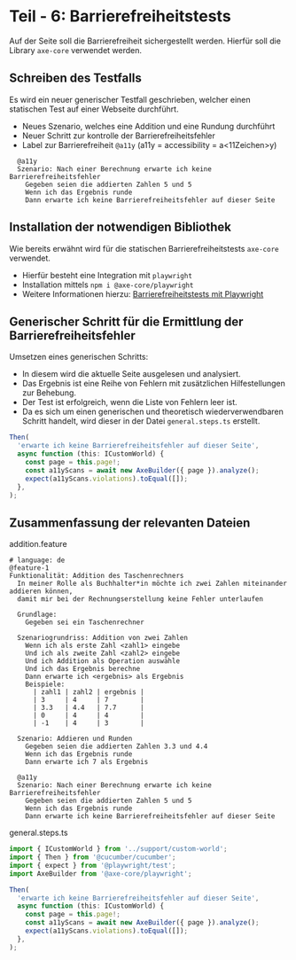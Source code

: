 # Teil - 6: Barrierefreiheitstests
Auf der Seite soll die Barrierefreiheit sichergestellt werden.
Hierfür soll die Library `axe-core` verwendet werden.

## Schreiben des Testfalls
Es wird ein neuer generischer Testfall geschrieben, welcher einen statischen Test auf einer Webseite durchführt.
* Neues Szenario, welches eine Addition und eine Rundung durchführt
* Neuer Schritt zur kontrolle der Barrierefreiheitsfehler
* Label zur Barrierefreiheit `@a11y` (a11y = accessibility = a<11Zeichen>y)

````gherkin
  @a11y
  Szenario: Nach einer Berechnung erwarte ich keine Barrierefreiheitsfehler
    Gegeben seien die addierten Zahlen 5 und 5
    Wenn ich das Ergebnis runde
    Dann erwarte ich keine Barrierefreiheitsfehler auf dieser Seite
````

## Installation der notwendigen Bibliothek
Wie bereits erwähnt wird für die statischen Barrierefreiheitstests `axe-core` verwendet.
* Hierfür besteht eine Integration mit `playwright`
* Installation mittels `npm i @axe-core/playwright`
* Weitere Informationen hierzu: [Barrierefreiheitstests mit Playwright](https://playwright.dev/docs/accessibility-testing)

## Generischer Schritt für die Ermittlung der Barrierefreiheitsfehler
Umsetzen eines generischen Schritts:
* In diesem wird die aktuelle Seite ausgelesen und analysiert.
* Das Ergebnis ist eine Reihe von Fehlern mit zusätzlichen Hilfestellungen zur Behebung.
* Der Test ist erfolgreich, wenn die Liste von Fehlern leer ist.
* Da es sich um einen generischen und theoretisch wiederverwendbaren Schritt handelt, wird dieser in der Datei `general.steps.ts` erstellt.
````typescript
Then(
  'erwarte ich keine Barrierefreiheitsfehler auf dieser Seite',
  async function (this: ICustomWorld) {
    const page = this.page!;
    const a11yScans = await new AxeBuilder({ page }).analyze();
    expect(a11yScans.violations).toEqual([]);
  },
);
````

## Zusammenfassung der relevanten Dateien
addition.feature
````gherkin
# language: de
@feature-1
Funktionalität: Addition des Taschenrechners
  In meiner Rolle als Buchhalter*in möchte ich zwei Zahlen miteinander addieren können,
  damit mir bei der Rechnungserstellung keine Fehler unterlaufen

  Grundlage:
    Gegeben sei ein Taschenrechner

  Szenariogrundriss: Addition von zwei Zahlen
    Wenn ich als erste Zahl <zahl1> eingebe
    Und ich als zweite Zahl <zahl2> eingebe
    Und ich Addition als Operation auswähle
    Und ich das Ergebnis berechne
    Dann erwarte ich <ergebnis> als Ergebnis
    Beispiele:
      | zahl1 | zahl2 | ergebnis |
      | 3     | 4     | 7        |
      | 3.3   | 4.4   | 7.7      |
      | 0     | 4     | 4        |
      | -1    | 4     | 3        |

  Szenario: Addieren und Runden
    Gegeben seien die addierten Zahlen 3.3 und 4.4
    Wenn ich das Ergebnis runde
    Dann erwarte ich 7 als Ergebnis

  @a11y
  Szenario: Nach einer Berechnung erwarte ich keine Barrierefreiheitsfehler
    Gegeben seien die addierten Zahlen 5 und 5
    Wenn ich das Ergebnis runde
    Dann erwarte ich keine Barrierefreiheitsfehler auf dieser Seite
````

general.steps.ts
````typescript
import { ICustomWorld } from '../support/custom-world';
import { Then } from '@cucumber/cucumber';
import { expect } from '@playwright/test';
import AxeBuilder from '@axe-core/playwright';

Then(
  'erwarte ich keine Barrierefreiheitsfehler auf dieser Seite',
  async function (this: ICustomWorld) {
    const page = this.page!;
    const a11yScans = await new AxeBuilder({ page }).analyze();
    expect(a11yScans.violations).toEqual([]);
  },
);
````